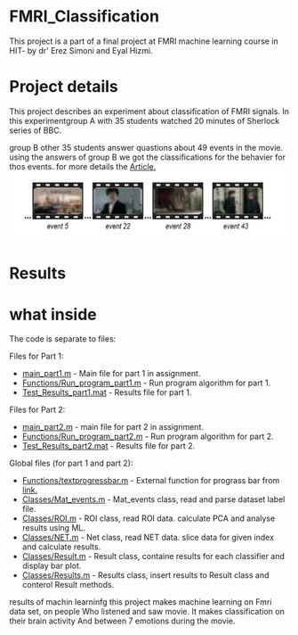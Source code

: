 # FMRI_Classification
This project is a part of a final project at FMRI machine learning course in HIT- by dr' Erez Simoni and Eyal Hizmi.
# Project details
This project describes an experiment about classification of FMRI signals.
In this experimentgroup A with 35 students watched 20 minutes of Sherlock series of BBC. 

group B other 35 students answer quastions about 49 events in the movie.
using the answers of group B we got the classifications for the behavier for thos events.
for more details the [Article.](https://www.biorxiv.org/content/10.1101/2020.05.18.101758v1)
![alt text](https://github.com/VikiFadlon/FMRI_Classification/blob/master/Images/Strip.PNG)

# Results 


# what inside 
The code is separate to files:

Files for Part 1:
* [main_part1.m](https://github.com/VikiFadlon/FMRI_Classification/blob/master/main_part1.m) - Main file for part 1 in assignment.
* [Functions/Run_program_part1.m](https://github.com/VikiFadlon/FMRI_Classification/blob/master/Functions/Run_program_part1.m) - Run program algorithm for part 1.
* [Test_Results_part1.mat](https://github.com/VikiFadlon/FMRI_Classification/blob/master/Test_Results_part1.mat) - Results file for part 1.

Files for Part 2:
* [main_part2.m](https://github.com/VikiFadlon/FMRI_Classification/blob/master/main_part2.m) - main file for part 2 in assignment.
* [Functions/Run_program_part2.m](https://github.com/VikiFadlon/FMRI_Classification/blob/master/Functions/Run_program_part2.m) - Run program algorithm for part 2.
* [Test_Results_part2.mat](https://github.com/VikiFadlon/FMRI_Classification/blob/master/Test_Results_part2.mat) - Results file for part 2.

Global files (for part 1 and part 2):
* [Functions/textprogressbar.m](https://github.com/VikiFadlon/FMRI_Classification/blob/master/Functions/textprogressbar.m) - External function for prograss bar from [link.](https://www.mathworks.com/matlabcentral/fileexchange/28067-text-progress-bar)
* [Classes/Mat_events.m](https://github.com/VikiFadlon/FMRI_Classification/blob/master/Classes/Mat_events.m) - Mat_events class, read and parse dataset label file.
* [Classes/ROI.m](https://github.com/VikiFadlon/FMRI_Classification/blob/master/Classes/ROI.m) - ROI class, read ROI data. calculate PCA and analyse results using ML.
* [Classes/NET.m](https://github.com/VikiFadlon/FMRI_Classification/blob/master/Classes/NET.m) - Net class, read NET data. slice data for given index and calculate results.
* [Classes/Result.m](https://github.com/VikiFadlon/FMRI_Classification/blob/master/Classes/Result.m) - Result class, containe results for each classifier and display bar plot.
* [Classes/Results.m](https://github.com/VikiFadlon/FMRI_Classification/blob/master/Classes/Results.m) - Results class, insert results to Result class and conterol Result methods.





results of  machin learninfg
this project makes machine learning on Fmri data set, on people
Who listened and saw movie.
It makes classification on their brain activity And between 7 emotions during the movie.
